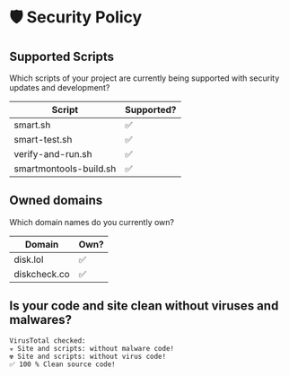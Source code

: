 # 🛡️ Security Policy

## Supported Scripts

Which scripts of your project are currently being supported with security updates and development?

| Script | Supported?          |
| ------- | ------------------ |
| smart.sh | :white_check_mark: |
| smart-test.sh | :white_check_mark: |
| verify-and-run.sh | :white_check_mark: |
| smartmontools-build.sh | :white_check_mark: |

## Owned domains

Which domain names do you currently own?

| Domain | Own?          |
| ------- | ------------------ |
| disk.lol | :white_check_mark: |
| diskcheck.co | :white_check_mark: |

## Is your code and site clean without viruses and malwares?
```
VirusTotal checked:
☣️ Site and scripts: without malware code!
☢️ Site and scripts: without virus code!
✅ 100 % Clean source code!
```
